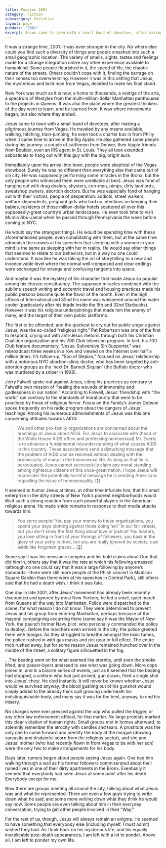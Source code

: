 ```yaml
---
title: Passion 2001
category: Fiction
subcategory: Christian
layout: page
pubdate: "2001"
excerpt: Jesus came to town with a small band of devotees, after making a pilgrimous journey from Vegas.
---
```


It was a strange time, 2001. It was even stranger in the city. No where else could you find such a diversity of things and people smashed into such a small geographic location. The variety of smells, sights, tastes and feelings made for a strange integration unlike any other experience available to humankind. Some people flourished in it, the speed of life, the chaotic nature of the streets. Others couldn’t cope with it, finding the barrage on their senses too overwhelming. However it was in this setting that Jesus, the mysterious and bold man from Vegas, decided to make his final stand.

New York was much as it is now, a home to thousands, a vestige of the arts, a spectrum of lifestyles from the multi-million-dollar Manhattan penthouses to the projects in Queens. It was also the place where the greatest thinkers of the day went to learn, and be learned from. It was where movements began, but also where they ended.

Jesus came to town with a small band of devotees, after making a pilgrimous journey from Vegas. He traveled by any means available, walking, hitching, train-jumping, he even took a charter bus in from Philly when it came time to arrive in the Big Apple. He also gathered some people during his journey: a couple of cattlemen from Denver, their hippie friends from Boulder, even an IRS agent in St. Louis. They all took extended sabbaticals to hang out with this guy with the big, bright aura.

Immediately upon his arrival into town, people were skeptical of the Vegas showboat. Surely he was no different than everything else that came out of sin city. He was supposedly performing some miracles in the Bronx, but the only people who witnessed them were unreliable at best: Jesus was fond of hanging out with drug dealers, shysters, con-men, pimps, dirty landlords, sweatshop owners, abortion doctors. But he was especially fond of hanging out with their victims, people of desperation: addicts, street walkers, welfare-dependents, pregnant girls who had no intentions on keeping their babies, residents of those million-dollar hotels scattered all over this supposedly-great country’s urban landscapes. He even took time to visit Mumia Abu-Jamal when he passed through Pennsylvania the week before coming to NYC.

He would say the strangest things. He would be spending time with these aforementioned people, even cohabitating with them, but at the same time admonish the crowds at his speeches that sleeping with a women in your mind is the same as sleeping with her in reality. He would say other things that seemed to relate to our behaviors, but in a way no one could understand. It was like he was taking the art of storytelling to a new and inconceivable level where the normal well-composed and clear endings were exchanged for strange and confusing tangents into space.

And maybe it was the mystery of his character that made Jesus so popular among his chosen constituency. The supposed miracles combined with the sublime speech writing and eccentric travel and housing practices made his public persona become quite the flavor of the month. Even in the high offices of International and 32nd his name was whispered around the water cooler (particularly after his tirade inside the 5th and 32nd Starbucks). However it was his religious underpinnings that made him the enemy of many, and the target of their own public platforms.

The first to be offended, and the quickest to cry out for public anger against Jesus, was the so-called “religious right.” Pat Robertson was one of the first to respond, crying out with anti-Jesus rhetoric through both his Christian Coalition organization and his 700 Club television program. In fact, his 700 Club feature documentary, “Jesus: Subversive Sin Supporter,” was rebroadcast three weeks in a row and viewed on the Internet over half a million times. It’s follow-up, “Son of Slepian,” focused on Jesus’ relationship with a notorious NYC abortion-clinic doctor, who has been targeted by anti-abortion groups as the ‘next Dr. Barnett Slepian’ (the Buffalo doctor who was murdered by a sniper in 1998).

Jerry Falwell spoke out against Jesus, citing his practices as contrary to Falwell’s own mission of “healing the wounds of immorality and godlessness in our nation.” According to Falwell, Jesus’ friendship with “the world” ran contrary to the standards of moral purity that were to be practiced by those of religious fervor. Focus on the Family’s James Dobson spoke frequently on his radio program about the dangers of Jesus’ teachings. Among his numerous admonishments of Jesus was this one concerning attitudes towards AIDS:

> We and other pro-family organizations are concerned about the teachings of Jesus about AIDS. For Jesus to associate with (head of the White House AIDS office and professing homosexual) Mr. Evertz is to advance a fundamental misunderstanding of what causes AIDS in this country. These associations send a disturbing message that the problem of AIDS can be resolved without dealing with the promiscuity of many in the homosexual life. As long as that lie is perpetuated, Jesus cannot successfully claim any moral standing among righteous citizens of this once-great nation. I hope Jesus will reconsider the potentially harmful message he is sending Americans regarding the issue of homosexuality. [[1](http://abcnews.go.com/US/story?id=93600)]

It seemed to humor Jesus at times, at other time infuriate him, that his small enterprise in the dirty streets of New York’s poorest neighborhoods would illicit such a strong reaction from such powerful players in the American religious arena. He made snide remarks in response to their media attacks towards him:

> You sorry people! You pay your money to these organizations, you spend your days plotting against those doing ‘evil’ in our fair streets, but you don’t know the first thing about love or justice! You leaders, you love sitting in front of your throngs of followers, you bask in the glory of your petty culture, but you are really ignored by society, cast aside like forgotten graves... [[2](http://www.biblegateway.com/passage/?search=Luke+11%3A42-44&version=NASB)]

Some say it was his messianic complex and his bold claims about God that did him in, others say that it was the rate at which his following amassed (although no one could say that it was a large following by anyone’s standards--there were still more people at the Phish concert in Madison Square Garden than there were at his speeches in Central Park), still others said that he had a death wish. I think it was fate.

One day in late 2001, after Jesus’ movement had already been recently discounted and ignored by most New Yorkers, he led a small, quiet march from Queens all the way into Manhattan. Police were dispatched to the scene, for what reason I do not know. They were determined to prevent Jesus and his group from entering Manhattan, perhaps because of the mayoral campaigning occurring there (some say it was the Mayor of New York, the paunch former Navy pilot, who personally commanded the police to deploy). Before the marchers even arrived in the city, the police greeted them with teargas. As they struggled to breathe amongst the toxic fumes, the police rushed in with gas masks and riot gear in full effect. The entire mob rushed away, but for some reason Jesus remained hunched over in the middle of the street, a solitary figure silhouetted in the fog.

...The beating went on for what seemed like eternity, until even the smoke lifted, and passer-byers amassed to see what was going down. More cops joined in, and in a bizarre series of events, just as it seemed that the beating had stopped, a uniform who had just arrived, gun drawn, fired a single shot into Jesus’ chest. He died instantly. It will never be known whether Jesus would’ve survived anyway, the blood gushing out of his gunshot wound simply added to the already thick spill growing underneath his indistinguishable body, and many say it was for the best, anyway, to end his misery.

No charges were ever pressed against the cop who pulled the trigger, or any other law enforcement official, for that matter. No large protests marked this clear violation of human rights. Small groups met in homes afterward, to solemnly remember the atrocity with candles and tears. A prostitute was the only one to come forward and identify the body at the morgue (drawing sarcastic and disdainful scorn from the religious sector), and she and Jesus’ mother (who had recently flown in from Vegas to be with her son) were the only two to make arrangements for his body.

Days later, rumors began about people seeing Jesus again. One had him walking through a wall as his former followers commiserated about their ruined lives in one of their dirty apartments in the Bronx. Eventually it seemed that everybody had seen Jesus at some point after his death. Everybody except for me.

Now there are groups meeting all around the city, talking about what Jesus was and what he represented. There are even a few guys trying to write down what he said, and some more writing down what they think he would say now. Some people are even talking about him in their everyday conversation, trying to get other people involved in their “Way.”

For the rest of us, though, Jesus will always remain an enigma. He seemed to have something that everybody else (including myself, I must admit) wished they had. As I look back on his mysterious life, and his equally inexplicable post-death appearances, I am left with a lot to ponder. Above all, I am left to ponder my own life.
